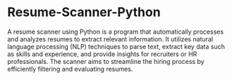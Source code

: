 # Resume-Scanner-Python

A resume scanner using Python is a program that automatically processes and analyzes resumes to extract relevant information. It utilizes natural language processing (NLP) techniques to parse text, extract key data such as skills and experience, and provide insights for recruiters or HR professionals. The scanner aims to streamline the hiring process by efficiently filtering and evaluating resumes.
